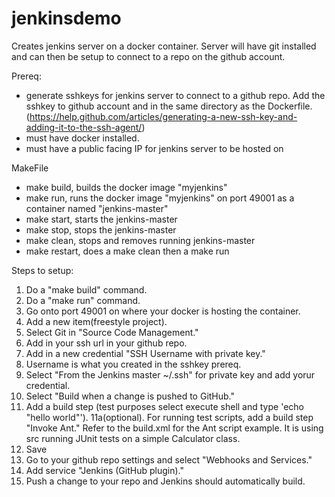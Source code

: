 # jenkinsdemo

Creates jenkins server on a docker container. Server will have git installed and can then be setup to connect to a repo on the github account.

Prereq:
 - generate sshkeys for jenkins server to connect to a github repo. Add the sshkey to github account and in the same directory as the Dockerfile. (https://help.github.com/articles/generating-a-new-ssh-key-and-adding-it-to-the-ssh-agent/)
 - must have docker installed.
 - must have a public facing IP for jenkins server to be hosted on

MakeFile
 - make build, builds the docker image "myjenkins"
 - make run, runs the docker image "myjenkins" on port 49001 as a container named "jenkins-master"
 - make start, starts the jenkins-master
 - make stop, stops the jenkins-master
 - make clean, stops and removes running jenkins-master
 - make restart, does a make clean then a make run

Steps to setup:
 1. Do a "make build" command.
 2. Do a "make run" command.
 3. Go onto port 49001 on where your docker is hosting the container.
 4. Add a new item(freestyle project). 
 5. Select Git in "Source Code Management."
 6. Add in your ssh url in your github repo.
 7. Add in a new credential "SSH Username with private key."
 8. Username is what you created in the sshkey prereq.
 9. Select "From the Jenkins master ~/.ssh" for private key and add yorur credential.
 10. Select "Build when a change is pushed to GitHub."
 11. Add a build step (test purposes select execute shell and type 'echo "hello world"').
 	11a(optional). For running test scripts, add a build step "Invoke Ant." Refer to the build.xml for the Ant script example. It is using src running JUnit tests on a simple Calculator class.
 12. Save
 13. Go to your github repo settings and select "Webhooks and Services."
 14. Add service "Jenkins (GitHub plugin)."
 15. Push a change to your repo and Jenkins should automatically build.
